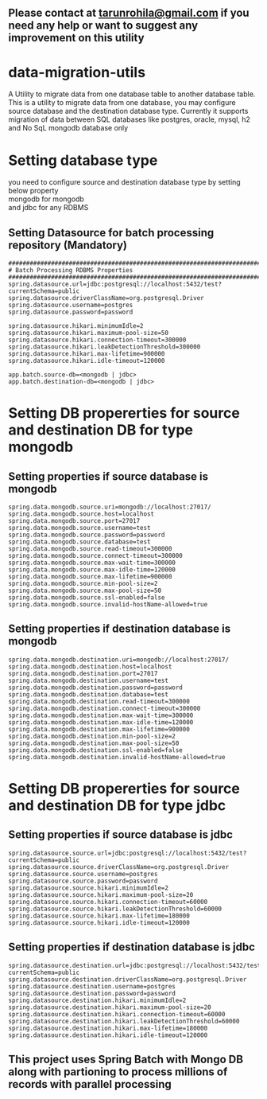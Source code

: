 ## Please contact at tarunrohila@gmail.com if you need any help or want to suggest any improvement on this utility
# data-migration-utils

A Utility to migrate data from one database table to another database table.
This is a utility to migrate data from one database, you may configure source database and the destination database type.
Currently it supports migration of data between SQL databases like postgres, oracle, mysql, h2 and No SqL mongodb database only

# Setting database type
you need to configure source and destination database type by setting below property </br>
mongodb for mongodb </br>
and jdbc for any RDBMS </br>

## Setting Datasource for batch processing repository (Mandatory)

```shell
########################################################################################################################
# Batch Processing RDBMS Properties
########################################################################################################################
spring.datasource.url=jdbc:postgresql://localhost:5432/test?currentSchema=public
spring.datasource.driverClassName=org.postgresql.Driver
spring.datasource.username=postgres
spring.datasource.password=password

spring.datasource.hikari.minimumIdle=2
spring.datasource.hikari.maximum-pool-size=50
spring.datasource.hikari.connection-timeout=300000
spring.datasource.hikari.leakDetectionThreshold=300000
spring.datasource.hikari.max-lifetime=900000
spring.datasource.hikari.idle-timeout=120000
```

```shell
app.batch.source-db=<mongodb | jdbc>
app.batch.destination-db=<mongodb | jdbc>
```

# Setting DB propererties for source and destination DB for type mongodb

## Setting properties if source database is mongodb
```shell
spring.data.mongodb.source.uri=mongodb://localhost:27017/
spring.data.mongodb.source.host=localhost
spring.data.mongodb.source.port=27017
spring.data.mongodb.source.username=test
spring.data.mongodb.source.password=password
spring.data.mongodb.source.database=test
spring.data.mongodb.source.read-timeout=300000
spring.data.mongodb.source.connect-timeout=300000
spring.data.mongodb.source.max-wait-time=300000
spring.data.mongodb.source.max-idle-time=120000
spring.data.mongodb.source.max-lifetime=900000
spring.data.mongodb.source.min-pool-size=2
spring.data.mongodb.source.max-pool-size=50
spring.data.mongodb.source.ssl-enabled=false
spring.data.mongodb.source.invalid-hostName-allowed=true
```
## Setting properties if destination database is mongodb
```shell
spring.data.mongodb.destination.uri=mongodb://localhost:27017/
spring.data.mongodb.destination.host=localhost
spring.data.mongodb.destination.port=27017
spring.data.mongodb.destination.username=test
spring.data.mongodb.destination.password=password
spring.data.mongodb.destination.database=test
spring.data.mongodb.destination.read-timeout=300000
spring.data.mongodb.destination.connect-timeout=300000
spring.data.mongodb.destination.max-wait-time=300000
spring.data.mongodb.destination.max-idle-time=120000
spring.data.mongodb.destination.max-lifetime=900000
spring.data.mongodb.destination.min-pool-size=2
spring.data.mongodb.destination.max-pool-size=50
spring.data.mongodb.destination.ssl-enabled=false
spring.data.mongodb.destination.invalid-hostName-allowed=true
```
# Setting DB propererties for source and destination DB for type jdbc

## Setting properties if source database is jdbc
```shell
spring.datasource.source.url=jdbc:postgresql://localhost:5432/test?currentSchema=public
spring.datasource.source.driverClassName=org.postgresql.Driver
spring.datasource.source.username=postgres
spring.datasource.source.password=password
spring.datasource.source.hikari.minimumIdle=2
spring.datasource.source.hikari.maximum-pool-size=20
spring.datasource.source.hikari.connection-timeout=60000
spring.datasource.source.hikari.leakDetectionThreshold=60000
spring.datasource.source.hikari.max-lifetime=180000
spring.datasource.source.hikari.idle-timeout=120000
```
## Setting properties if destination database is jdbc
```shell
spring.datasource.destination.url=jdbc:postgresql://localhost:5432/test?currentSchema=public
spring.datasource.destination.driverClassName=org.postgresql.Driver
spring.datasource.destination.username=postgres
spring.datasource.destination.password=password
spring.datasource.destination.hikari.minimumIdle=2
spring.datasource.destination.hikari.maximum-pool-size=20
spring.datasource.destination.hikari.connection-timeout=60000
spring.datasource.destination.hikari.leakDetectionThreshold=60000
spring.datasource.destination.hikari.max-lifetime=180000
spring.datasource.destination.hikari.idle-timeout=120000
```

## This project uses Spring Batch with Mongo DB along with partioning to process millions of records with parallel processing
